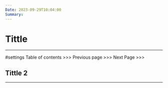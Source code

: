 ```yaml
---
Date: 2023-09-29T10:04:00
Summary:
---
```

# Tittle
---
#settings
Table of contents >>> 
Previous page >>> 
Next Page >>>

## Tittle 2
---
